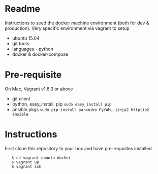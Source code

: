 # Readme
Instructions to seed the docker machine environment (both for dev & production).  Very specific environment via vagrant to setup

   * ubuntu 15.04
   * git tools
   * languages - python
   * docker & docker-compose

# Pre-requisite
On Mac, Vagrant v1.6.3 or above

   * git client
   * python, easy_install, pip `sudo easy_install pip`
   * ansible pkgs `sudo pip install paramiko PyYAML jinja2 httplib2 ansible`

# Instructions
First clone this repository to your box and have pre-requsites installed.

```
   $ cd vagrant-ubuntu-docker
   $ vagrant up
   $ vagrant ssh
```


